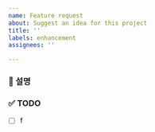 ```yaml
---
name: Feature request
about: Suggest an idea for this project
title: ''
labels: enhancement
assignees: ''

---
```


### 🚀 설명


### ✅ TODO
- [ ]  f
